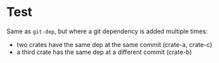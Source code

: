 # Test

Same as `git-dep`, but where a git dependency is added multiple times:

* two crates have the same dep at the same commit (crate-a, crate-c)
* a third crate has the same dep at a different commit (crate-b)
